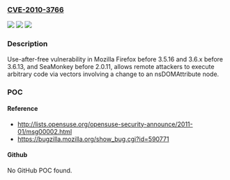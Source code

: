### [CVE-2010-3766](https://cve.mitre.org/cgi-bin/cvename.cgi?name=CVE-2010-3766)
![](https://img.shields.io/static/v1?label=Product&message=n%2Fa&color=blue)
![](https://img.shields.io/static/v1?label=Version&message=n%2Fa&color=blue)
![](https://img.shields.io/static/v1?label=Vulnerability&message=n%2Fa&color=brighgreen)

### Description

Use-after-free vulnerability in Mozilla Firefox before 3.5.16 and 3.6.x before 3.6.13, and SeaMonkey before 2.0.11, allows remote attackers to execute arbitrary code via vectors involving a change to an nsDOMAttribute node.

### POC

#### Reference
- http://lists.opensuse.org/opensuse-security-announce/2011-01/msg00002.html
- https://bugzilla.mozilla.org/show_bug.cgi?id=590771

#### Github
No GitHub POC found.

